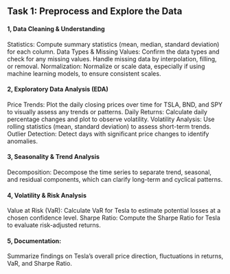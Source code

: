 ## Task 1: Preprocess and Explore the Data

  ####  1, Data Cleaning & Understanding
Statistics: Compute summary statistics (mean, median, standard deviation) for each column.
Data Types & Missing Values: Confirm the data types and check for any missing values. Handle missing data by interpolation, filling, or removal.
Normalization: Normalize or scale data, especially if using machine learning models, to ensure consistent scales.

#### 2, Exploratory Data Analysis (EDA)
Price Trends: Plot the daily closing prices over time for TSLA, BND, and SPY to visually assess any trends or patterns.
Daily Returns: Calculate daily percentage changes and plot to observe volatility.
Volatility Analysis: Use rolling statistics (mean, standard deviation) to assess short-term trends.
Outlier Detection: Detect days with significant price changes to identify anomalies.

#### 3, Seasonality & Trend Analysis
Decomposition: Decompose the time series to separate trend, seasonal, and residual components, which can clarify long-term and cyclical patterns.

#### 4, Volatility & Risk Analysis
Value at Risk (VaR): Calculate VaR for Tesla to estimate potential losses at a chosen confidence level.
Sharpe Ratio: Compute the Sharpe Ratio for Tesla to evaluate risk-adjusted returns.

#### 5, Documentation: 
Summarize findings on Tesla’s overall price direction, fluctuations in returns, VaR, and Sharpe Ratio.

